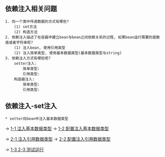 ## 依赖注入相关问题
    1. 向一个类中传递数据的方式有哪些?
        (1) set方法
        (2) 构造方法
    2. 依赖注入描述了在容器中建立bean与bean之间依赖关系的过程, 如果bean运行需要的是数值或者字符串呢?
        (1) 注入bean, 使用引用类型
        (2) 注入简单类型, 使用基本数据类型(基本数据类型与string)
    3. 依赖注入方式有哪些呢?
        setter注入:
            简单类型:
            引用类型:
        构造器注入:
            简单类型:
            引用类型:
            
## 依赖注入-set注入
    * setter向bean中注入基本数据类型
->      [1-1 注入基本数据类型](main/java/dao/impl/BookDaoImpl.java)
->      [1-2 配置注入基本数据类型](main/resources/ApplicationContext.xml)    
  
->      [2-1 注入引用数据类型](main/java/service/DatabaseService.java)
->      [2-2 配置注入引用数据类型](main/resources/ApplicationContext.xml)

->      [1-3 2-3 测试运行](main/java/App.java)